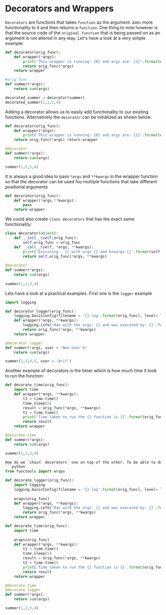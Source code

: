 # Decorators and Wrappers
`Decorators` are functions that takes `function` as the argument. `Adds` more functionality to it and then returns a `function`. One thing 
to note however is that the source code of the `original_function` that is being passed on as an argument is not altered in any way.
Let's have a look at a very simple example:
```python
def decorator(orig_func):
	def wrapper(*args):
		print('This wrapper is running: {0} and args are: {1}'.format(orig_func.__name__, args))
		return orig_func(*args)
	return wrapper

#orig func
def summer(*args):
	return sum(args)

decorated_summer = decorator(summer)
decorated_summer(1,2,3,4)
```
Adding a decorator allows us to easily add functionality to our existing functions. Alternatively the `decorator` can be initialized as 
shown below:
```python
def decorator(orig_func): 
	def wrapper(*args):  
		print('This wrapper is running: {0} and args are: {1}'.format(orig_func.__name__, args))
	return orig_func(*args) return wrapper

@decorator 
def summer(*args): 
	return sum(args)

summer(1,2,3,4)
```
It is always a good idea to pass `*args` and `**kwargs` in the wrapper function so that the decorator can be used fou multiple functions
that take different positional arguments
```python
def decorator(orig_func):
	def wrapper(*args,**kwargs):
		pass
	return wrapper 
```
We could also create `class decorators` that has the exact same functionality:
```python
class decorator(object):
	def __init__(self,orig_func):
		self.orig_func = orig_func
	def __call__(self, *args, **kwargs):
		print('Executing : {} with args {} and krwargs {}'.format(self.orig_func.__name__,args,kwargs))
		return self.orig_func(*args, **kwargs)
	
@decorator
def summer(*args):
	return sum(args)
	
summer(1,2,3,4)
```
Lets have a look at a practical examples. First one is the `logger` example 
```python
import logging

def decorator_logger(orig_func):
	logging.basicConfig(filename = '{}.log'.format(orig_func), level= logging.INFO)
	def wrapper(*args, **kwargs):
		logging.info('Ran with the args: {} and was executed by: {}'.format(args, kwargs))
		return orig_func(*args, **kwargs)
	return wrapper

@decorator_logger
def summer(*args, user = 'New User'):
	return sum(args)

summer(2,3,4,5, user = 'Arif')

```
Another example of decorators is the timer which is how much time it took to run the function
```python
def decorate_time(orig_func):
	import time 
	def wrapper(*args, **kwargs):
		t1 = time.time()
		time.sleep(5)
		result = orig_func(*args, **kwargs)
		t2 = time.time()
		print('Time taken to run the {} function is {}'.format(orig_func.__name__, t2-t1))
		return result
	return wrapper

@decorate_time
def summer(*args):
	return sum(args)

summer(1,2,3,4)

How do we `chain` decorators` one on top of the other. To be able to do that we will have to import `wraps` from `functools` and add `wraps(orig_func)` before all the `wrap` functions inside decorators
```python
from functools import wraps 

def decorate_logger(orig_func):
	import logging
	logging.basicConfig(filename = '{}.log'.format(orig_func), level= logging.INFO)
	
	wraps(orig_func)
	def wrapper(*args, **kwargs):
		logging.info('Ran with the args: {} and was executed by: {}'.format(args, kwargs))
		return orig_func(*args, **kwargs)
	return wrapper

def decorate_time(orig_func): 
	import time
	
	wraps(orig_func)
	def wrapper(*args, **kwargs):  
		t1 = time.time()
		time.sleep(5)
		result = orig_func(*args, **kwargs)
		t2 = time.time()
		print('Time taken to run the {} function is {}'.format(orig_func.__name__, t2-t1))
		return result
	return wrapper

@decorate_time
@decorate_logger
def summer(*args):
	return sum(args)

summer(1,2,3,4)


```

